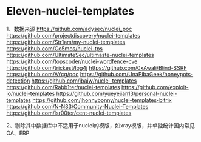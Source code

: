 # Eleven-nuclei-templates
1、数据来源
https://github.com/adysec/nuclei_poc
https://github.com/projectdiscovery/nuclei-templates
https://github.com/Str1am/my-nuclei-templates
https://github.com/Co5mos/nuclei-tps
https://github.com/UltimateSec/ultimaste-nuclei-templates
https://github.com/topscoder/nuclei-wordfence-cve
https://github.com/trickest/log4j
https://github.com/0xAwali/Blind-SSRF
https://github.com/AYcg/poc
https://github.com/UnaPibaGeek/honeypots-detection
https://github.com/ibaiw/nuclei_templates
https://github.com/Rabb1ter/nuclei-templates
https://github.com/exploit-io/nuclei-templates
https://github.com/yueyejian13/personal-nuclei-templates
https://github.com/jhonnybonny/nuclei-templates-bitrix
https://github.com/N-N33/Community-Nuclei-Templates
https://github.com/lsr00ter/cent-nuclei-templates

2、剔除其中数据库中不适用于nuclei的模版，如xray模版，并单独统计国内常见OA、ERP